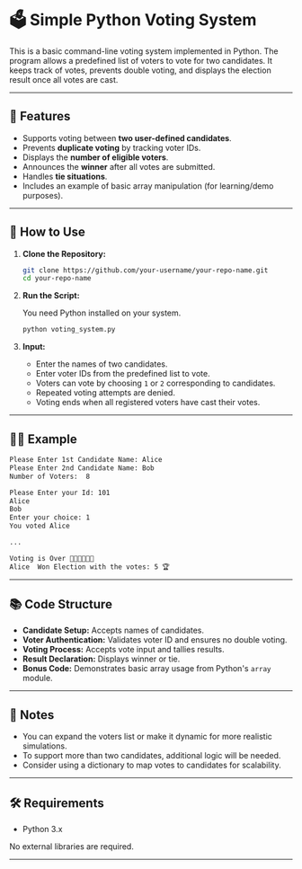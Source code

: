 # 🗳️ Simple Python Voting System

This is a basic command-line voting system implemented in Python. The program allows a predefined list of voters to vote for two candidates. It keeps track of votes, prevents double voting, and displays the election result once all votes are cast.

---

## 📌 Features

* Supports voting between **two user-defined candidates**.
* Prevents **duplicate voting** by tracking voter IDs.
* Displays the **number of eligible voters**.
* Announces the **winner** after all votes are submitted.
* Handles **tie situations**.
* Includes an example of basic array manipulation (for learning/demo purposes).

---

## 🚀 How to Use

1. **Clone the Repository:**

   ```bash
   git clone https://github.com/your-username/your-repo-name.git
   cd your-repo-name
   ```

2. **Run the Script:**

   You need Python installed on your system.

   ```bash
   python voting_system.py
   ```

3. **Input:**

   * Enter the names of two candidates.
   * Enter voter IDs from the predefined list to vote.
   * Voters can vote by choosing `1` or `2` corresponding to candidates.
   * Repeated voting attempts are denied.
   * Voting ends when all registered voters have cast their votes.

---

## 🧑‍💻 Example

```bash
Please Enter 1st Candidate Name: Alice
Please Enter 2nd Candidate Name: Bob
Number of Voters:  8

Please Enter your Id: 101
Alice
Bob
Enter your choice: 1
You voted Alice

...

Voting is Over 🎉🎉🎉🥳🥳🥳
Alice  Won Election with the votes: 5 🏆
```

---

## 📚 Code Structure

* **Candidate Setup:** Accepts names of candidates.
* **Voter Authentication:** Validates voter ID and ensures no double voting.
* **Voting Process:** Accepts vote input and tallies results.
* **Result Declaration:** Displays winner or tie.
* **Bonus Code:** Demonstrates basic array usage from Python's `array` module.

---

## 📝 Notes

* You can expand the voters list or make it dynamic for more realistic simulations.
* To support more than two candidates, additional logic will be needed.
* Consider using a dictionary to map votes to candidates for scalability.

---

## 🛠️ Requirements

* Python 3.x

No external libraries are required.

---
